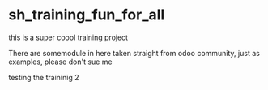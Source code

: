 # sh_training_fun_for_all
this is a super coool training project 

There are somemodule in here taken straight from odoo community, just as examples, please don't sue me

testing the traininig 2 

